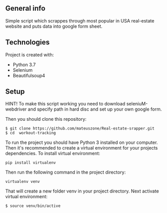 ## General info
Simple script which scrappes through most popular in USA real-estate website and puts data into google form sheet.

## Technologies
Project is created with:
* Python 3.7
* Selenium
* Beautifulsoup4

## Setup
HINT! To make this script working you need to download seleniuM-webdriver and specify path in hard disc and  set up your own google form.

Then you should clone this repository:

```
$ git clone https://github.com/mateuszone/Real-estate-srapper.git
$ cd  workout-tracking
```

To run the project you should have Python 3 installed on your computer. Then it's recommended to create a virtual environment for your projects dependencies. To install virtual environment:


```
pip install virtualenv
```

Then run the following command in the project directory:

```
virtualenv venv
```

That will create a new folder venv in your project directory. Next activate virtual environment:

```
$ source venv/bin/active
```

